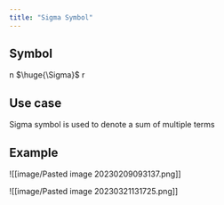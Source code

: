 ```yaml
---
title: "Sigma Symbol"
---
```

## Symbol
n
$\huge{\Sigma}$ 
r

## Use case

Sigma symbol is used to denote a sum of multiple terms 

## Example
![[image/Pasted image 20230209093137.png]]

![[image/Pasted image 20230321131725.png]]